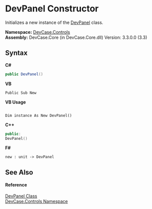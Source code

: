 # DevPanel Constructor 
 

Initializes a new instance of the <a href="T_DevCase_Controls_DevPanel">DevPanel</a> class.

**Namespace:**&nbsp;<a href="N_DevCase_Controls">DevCase.Controls</a><br />**Assembly:**&nbsp;DevCase.Core (in DevCase.Core.dll) Version: 3.3.0.0 (3.3)

## Syntax

**C#**<br />
``` C#
public DevPanel()
```

**VB**<br />
``` VB
Public Sub New
```

**VB Usage**<br />
``` VB Usage

Dim instance As New DevPanel()
```

**C++**<br />
``` C++
public:
DevPanel()
```

**F#**<br />
``` F#
new : unit -> DevPanel
```


## See Also


#### Reference
<a href="T_DevCase_Controls_DevPanel">DevPanel Class</a><br /><a href="N_DevCase_Controls">DevCase.Controls Namespace</a><br />